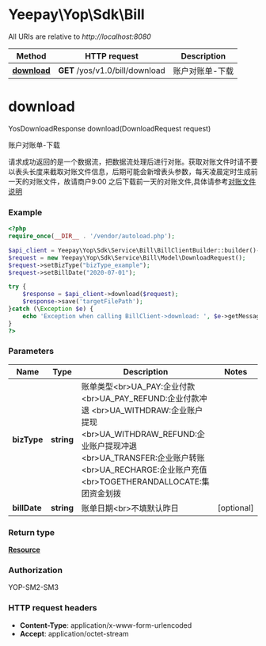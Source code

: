 # Yeepay\Yop\Sdk\Bill

All URIs are relative to *http://localhost:8080*

Method | HTTP request | Description
------------- | ------------- | -------------
[**download**](Bill.md#download) | **GET** /yos/v1.0/bill/download | 账户对账单-下载


# **download**
YosDownloadResponse download(DownloadRequest request)

账户对账单-下载

<p>请求成功返回的是一个数据流，把数据流处理后进行对账。获取对账文件时请不要以表头长度来截取对账文件信息，后期可能会新增表头参数，每天凌晨定时生成前一天的对账文件，故请商户9:00 之后下载前一天的对账文件,具体请参考<a href=\"https://open.yeepay.com/docs/v2/products/ptssfk/others/5f9a6ea1f8301e001b1a870f/index.html\">对账文件说明</a></p>

### Example
```php
<?php
require_once(__DIR__ . '/vendor/autoload.php');

$api_client = Yeepay\Yop\Sdk\Service\Bill\BillClientBuilder::builder()->build();
$request = new Yeepay\Yop\Sdk\Service\Bill\Model\DownloadRequest();
$request->setBizType("bizType_example");
$request->setBillDate("2020-07-01");

try {
    $response = $api_client->download($request);
    $response->save('targetFilePath');
}catch (\Exception $e) {
    echo 'Exception when calling BillClient->download: ', $e->getMessage(), PHP_EOL;
}
?>
```

### Parameters

Name | Type | Description  | Notes
------------- | ------------- | ------------- | -------------
 **bizType** | **string**| 账单类型&lt;br&gt;UA_PAY:企业付款 &lt;br&gt;UA_PAY_REFUND:企业付款冲退 &lt;br&gt;UA_WITHDRAW:企业账户提现 &lt;br&gt;UA_WITHDRAW_REFUND:企业账户提现冲退 &lt;br&gt;UA_TRANSFER:企业账户转账 &lt;br&gt;UA_RECHARGE:企业账户充值 &lt;br&gt;TOGETHERANDALLOCATE:集团资金划拨 |
 **billDate** | **string**| 账单日期&lt;br&gt;不填默认昨日 | [optional]

### Return type
[**Resource**](../Model/Resource.md)
### Authorization

YOP-SM2-SM3


### HTTP request headers

 - **Content-Type**: application/x-www-form-urlencoded
 - **Accept**: application/octet-stream

